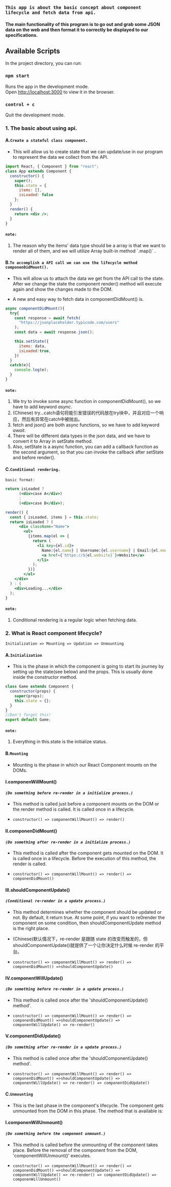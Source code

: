 ### `This app is about the basic concept about component lifecycle and fetch data from api.`

#### The main functionality of this program is to go out and grab some JSON data on the web and then format it to correctly be displayed to our specifications.

## Available Scripts

In the project directory, you can run:

### `npm start`

Runs the app in the development mode.<br>
Open [http://localhost:3000](http://localhost:3000) to view it in the browser.

### `control + c`

Quit the development mode.

### 1. The basic about using api.

#### A.`Create a stateful class component.`

- This will allow us to create state that we can update/use in our program to represent the data we collect from the API.

```jsx
import React, { Component } from "react";
class App extends Component {
  constructor() {
    super();
    this.state = {
      items: [],
      isLoaded: false
    };
  }
  render() {
    return <div />;
  }
}
```

#### `note:`

<ol><li>The reason why the items' data type should be a array is that we want to render all of them, and we will utilize Array built-in method `.map()` .</li></ol>

#### B.`To accomplish a API call we can use the lifecycle method componenDidMount().`

- This will allow us to attach the data we get from the API call to the state. After we change the state the component render() method will execute again and show the changes made to the DOM.

- A new and easy way to fetch data in componentDidMount() is.

```jsx
async componentDidMount(){
  try{
    const response = await fetch(
      "https://jsonplaceholder.typicode.com/users"
    );
    const data = await response.json();

    this.setState({
      items: data,
      isLoaded:true,
    })
  }
  catch(e){
    console.log(e);
  }
}
```

#### `note:`

<ol>
<li>We try to invoke some async function in componentDidMount(), so we have to add keyword <em>async</em>.</li>

<li>(Chinese) try...catch语句将能引发错误的代码放在try块中，并且对应一个响应，然后有异常在catch中被抛出。</li>

<li>fetch and json() are both async functions, so we have to add keyword <em>await</em>.</li>

<li>There will be different data types in the json data, and we have to convert it to Array in setState method.</li>

<li>Also, setState is a async function, you can add a callback function as the second argument, so that you can invoke the callback after setState and before render().</li>

</ol>

#### C.`Conditional rendering.`

`basic format:`

```jsx
return isLoaded ?
      (<div>case A</div>) 
      : 
      (<div>case B</div>);
```

```jsx
render() {
  const { isLoaded, items } = this.state;
  return isLoaded ? (
      <div className="Name">
        <ul>
          {items.map(el => {
            return (
              <li key={el.id}>
                Name:{el.name} | Username:{el.username} | Email:{el.email} |{" "}
                <a href={`https://${el.website}`}>Website</a>
              </li>
            );
          })}
        </ul>
    </div>
  ) : (
    <div>Loading...</div>
  );
}
```

#### `note:`

<ol><li>Conditional rendering is a regular logic when fetching data.</li></ol>

### 2. What is React component lifecycle?

`Initialization => Mounting => Updation => Unmounting`<br>

#### A.`Initialization`

- This is the phase in which the component is going to start its journey by setting up the state(see below) and the props. This is usually done inside the constructor method.

```jsx
class Game extends Component {
  constructor(props) {
    super(props);
    this.state = {};
  }
}
//Don't forget this!
export default Game;
```

#### `note:`

<ol><li>Everything in this.state is the initialize status.</li></ol>

#### B.`Mounting`

- Mounting is the phase in which our React Component mounts on the DOMs.

#### I.componenWillMount()

#### <em>`(Do something before re-render in a initialize process.)`</em>

- This method is called just before a component mounts on the DOM or the render method is called. It is called once in a lifecycle.

- `constructor() => componentWillMount() => render()`

#### II.componenDidMount()

#### <em>`(Do something after re-render in a initialize process.)`</em>

- This method is called after the component gets mounted on the DOM. It is called once in a lifecycle. Before the execution of this method, the render is called.

- `constructor() => componentWillMount() => render() => componenDidMount()`

#### III.shouldComponentUpdate()

#### <em>`(Conditional re-render in a update process.)`</em>

- This method determines whether the component should be updated or not. By default, it return true. At some point, if you want to re0render the component on some condition, then shouldComponentUpdate method is the right place.
- (Chinese)默认情况下，re-render 是跟随 state 的改变而触发的，但 shouldComponentUpdate()就提供了一个让你决定什么时候 re-render 的平台。

- `constructor() => componentWillMount() => render() => componenDidMount() =>shouldComponentUpdate()`

#### IV.componentWillUpdate()

#### <em>`(Do something before re-render in a update process.)`</em>

- This method is called once after the 'shouldComponentUpdate() method'.

- `constructor() => componentWillMount() => render() => componenDidMount() =>shouldComponentUpdate() => componentWillUpdate() => re-render()`

#### V.componentDidUpdate()

#### <em>`(Do something after re-render in a update process.)`</em>

- This method is called once after the 'shouldComponentUpdate() method'.

- `constructor() => componentWillMount() => render() => componenDidMount() =>shouldComponentUpdate() => componentWillUpdate() => re-render() => componentDidUpdate()`

#### C.`Unmounting`

- This is the last phase in the component's lifecycle. The component gets unmounted from the DOM in this phase. The method that is available is:

#### I.componenWillUnmount()

#### <em>`(Do something before the component unmount.)`</em>

- This method is called before the unmounting of the component takes place. Before the removal of the component from the DOM, 'componentWillUnmount()' executes.

- `constructor() => componentWillMount() => render() => componenDidMount() =>shouldComponentUpdate() => componentWillUpdate() => re-render() => componentDidUpdate() => componenWillUnmount()`
